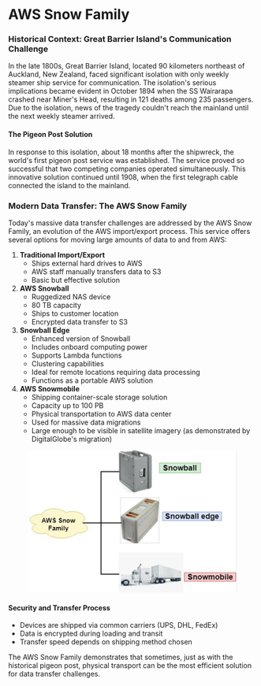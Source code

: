 # AWS Snow Family

### Historical Context: Great Barrier Island's Communication Challenge

In the late 1800s, Great Barrier Island, located 90 kilometers northeast of Auckland, New Zealand, faced significant isolation with only weekly steamer ship service for communication. The isolation's serious implications became evident in October 1894 when the SS Wairarapa crashed near Miner's Head, resulting in 121 deaths among 235 passengers. Due to the isolation, news of the tragedy couldn't reach the mainland until the next weekly steamer arrived.

#### The Pigeon Post Solution

In response to this isolation, about 18 months after the shipwreck, the world's first pigeon post service was established. The service proved so successful that two competing companies operated simultaneously. This innovative solution continued until 1908, when the first telegraph cable connected the island to the mainland.

### Modern Data Transfer: The AWS Snow Family

Today's massive data transfer challenges are addressed by the AWS Snow Family, an evolution of the AWS import/export process. This service offers several options for moving large amounts of data to and from AWS:

1. **Traditional Import/Export**
   * Ships external hard drives to AWS
   * AWS staff manually transfers data to S3
   * Basic but effective solution
2. **AWS Snowball**
   * Ruggedized NAS device
   * 80 TB capacity
   * Ships to customer location
   * Encrypted data transfer to S3
3. **Snowball Edge**
   * Enhanced version of Snowball
   * Includes onboard computing power
   * Supports Lambda functions
   * Clustering capabilities
   * Ideal for remote locations requiring data processing
   * Functions as a portable AWS solution
4. **AWS Snowmobile**
   * Shipping container-scale storage solution
   * Capacity up to 100 PB
   * Physical transportation to AWS data center
   * Used for massive data migrations
   * Large enough to be visible in satellite imagery (as demonstrated by DigitalGlobe's migration)

<figure><img src="../../../../.gitbook/assets/image (41) (1).png" alt=""><figcaption></figcaption></figure>

#### Security and Transfer Process

* Devices are shipped via common carriers (UPS, DHL, FedEx)
* Data is encrypted during loading and transit
* Transfer speed depends on shipping method chosen

The AWS Snow Family demonstrates that sometimes, just as with the historical pigeon post, physical transport can be the most efficient solution for data transfer challenges.

